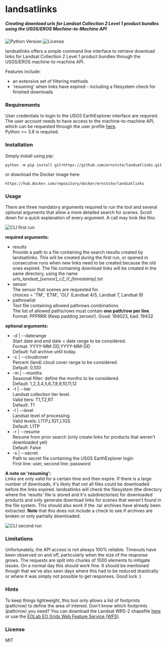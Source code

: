 # landsatlinks


##### Creating download urls for Landsat Collection 2 Level 1 product bundles using the USGS/EROS Machine-to-Machine API
![Python Version](https://img.shields.io/badge/python-%3E=v3.6-blue)
![License](https://img.shields.io/badge/license-MIT-brightgreen) 

landsatlinks offers a simple command line interface to retrieve download links for Landsat Collection 2 Level 1 product bundles through the USGS/EROS machine-to-machine API.

Features include:
  - an extensive set of filtering methods
  - 'resuming' when links have expired - including a filesystem check for finished downloads


### Requirements
User credentials to login to the USGS EarthExplorer interface are required. The user account needs to have access to the machine-to-machine API, which can be requested through the user profile [here](https://ers.cr.usgs.gov/profile/access).\
Python >= 3.6 is required.


### Installation
Simply install using pip:
```
python -m pip install git+https://github.com/ernstste/landsatlinks.git
```
or download the Docker image here:
```
https://hub.docker.com/repository/docker/ernstste/landsatlinks
```

### Usage
There are three mandatory arguments required to run the tool and several optional arguments that allow a more detailed search for scenes. Scroll down for a quick explanation of every argument. A call may look like this:

![CLI first run](https://raw.githubusercontent.com/ernstste/landsatlinks/master/demo/first_run.gif)


__required arguments:__
- results\
  Provide a path to a file containing the search results created by landsatlinks. This will be created during the first run, or opened in consecutive runs when new links need to be created because the old ones expired. The file containing download links will be created in the same directory, using the name _urls\_landsat\_[sensor]\_c2\_l1\_[timestamp].txt_
- sensor\
  The sensor that scenes are requested for.\
  choices = 'TM', 'ETM', 'OLI' (Landsat 4/5, Landsat 7, Landsat 8)
- pathrowlist\
  Text file containing allowed pathrows combinations\
  The list of allowed paths/rows must contain __one path/row per line__.\
  Format: PPPRRR (Keep padding zeroes!). Good: 194023, bad: 19432

__optional arguments:__
- -d | --daterange\
  Start date and end date = date range to be considered.\
  Format: YYYY-MM-DD,YYYY-MM-DD\
  Default: full archive until today.
- -c | --cloudcover\
  Percent (land) cloud cover range to be considered.\
  Default: 0,100
- -m | --months\
  Seasonal filter: define the months to be considered.\
  Default: 1,2,3,4,5,6,7,8,9,10,11,12
- -t | --tier\
  Landsat collection tier level.\
  Valid tiers: T1,T2,RT\
  Default: T1
- -l | --level\
  Landsat level of processing.\
  Valid levels: L1TP,L1GT,L1GS\
  Default: L1TP
- -r | --resume\
  Resume from prior search (only create links for products that weren't downloaded yet)\
  Default: False
- -s | --secret\
  Path to secret file containing the USGS EarthExplorer login\
  First line: user, second line: password

__A note on 'resuming':__\
Links are only valid for a certain time and then expire. If there is a large number of downloads, it's likely that not all files could be downloaded before the links expired. landsatlinks will check the filesystem (the directory where the 'results' file is stored and it's subdirectories) for downloaded products and only generate download links for scenes that weren't found in the file system. This should also work if the .tar archives have already been extracted. __Note__ that this does not include a check to see if archives are broken or only partially downloaded.

![CLI second run](https://raw.githubusercontent.com/ernstste/landsatlinks/master/demo/consecutive_run.gif)


### Limitations
Unfortunately, the API access is not always 100% reliable. Timeouts have been observed on and off, particularly when the size of the response grows. The requests are split into chunks of 1000 elements to mitigate issues. On a normal day this should work fine. It should be mentioned though that we've also seen days where this had to be reduced drastically or where it was simply not possible to get responses. Good luck :)


### Hints
To keep things lightweight, this tool only allows a list of footprints (path/row) to define the area of interest. Don't know which footprints (path/row) you need? You can download the Landsat WRS-2 shapefile [here](https://www.usgs.gov/media/files/landsat-wrs-2-descending-path-row-shapefile) or use the [EOLab EO Grids Web Feature Service (WFS)](https://ows.geo.hu-berlin.de/services/eo-grids/).

### License
MIT